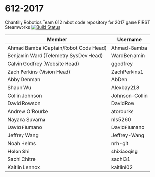 # 612-2017
Chantilly Robotics Team 612 robot code repository for 2017 game FIRST Steamworks [![Build Status](https://travis-ci.org/Team612/612-2017.svg?branch=master)](https://travis-ci.org/Team612/612-2017)

|Member                                   |Username         |
|-----------------------------------------|-----------------|
|Ahmad Bamba (Captain/Robot Code Head)    |Ahmad-Bamba      |
|Benjamin Ward (Telemetry SysDev Head)    |WardBenjamin     |
|Calvin Godfrey (Website Head)            |ggodfrey         |
|Zach Perkins (Vision Head)               |ZachPerkins1     |
|Abby Denman                              |AbDen            |
|Shaun Wu                                 |Alexbay218       |
|Collin Johnson                           |Johnson-Collin   |
|David Rowson                             |DavidRow         |
|Andrew O'Rourke                          |atorourke        |
|Nayana Suvarna                           |nls5260          |
|David Fiumano                            |DavidFiumano     |
|Jeffrey Wang                             |Jeffrey-Wang     |
|Noah Helms                               |nrh-git          |
|Helen Shi                                |shixiaoqing      |
|Sachi Chitre                             |sachi31          |
|Kaitlin Lennox                           |kaitlinl02       |
